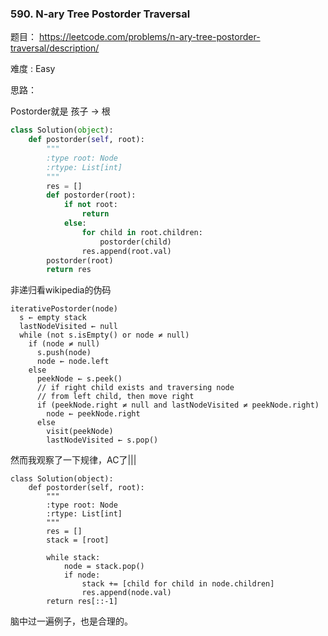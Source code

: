 ### 590. N-ary Tree Postorder Traversal





题目： 
<https://leetcode.com/problems/n-ary-tree-postorder-traversal/description/>



难度 : Easy



思路：

Postorder就是 孩子 -> 根



```python
class Solution(object):
    def postorder(self, root):
        """
        :type root: Node
        :rtype: List[int]
        """
        res = []
        def postorder(root):
            if not root:
                return
            else:
                for child in root.children:
                    postorder(child)
                res.append(root.val)
        postorder(root)
        return res
```


非递归看wikipedia的伪码

```
iterativePostorder(node)
  s ← empty stack
  lastNodeVisited ← null
  while (not s.isEmpty() or node ≠ null)
    if (node ≠ null)
      s.push(node)
      node ← node.left
    else
      peekNode ← s.peek()
      // if right child exists and traversing node
      // from left child, then move right
      if (peekNode.right ≠ null and lastNodeVisited ≠ peekNode.right)
        node ← peekNode.right
      else
        visit(peekNode)
        lastNodeVisited ← s.pop()
```

然而我观察了一下规律，AC了|||



```
class Solution(object):
    def postorder(self, root):
        """
        :type root: Node
        :rtype: List[int]
        """
        res = []
        stack = [root]

        while stack:
            node = stack.pop()
            if node:
                stack += [child for child in node.children]
                res.append(node.val)
        return res[::-1]
```


脑中过一遍例子，也是合理的。